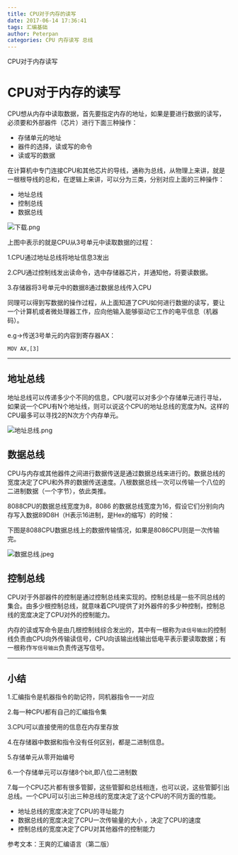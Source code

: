 ```yaml
---
title: CPU对于内存的读写
date: 2017-06-14 17:36:41
tags: 汇编基础
author: Peterpan
categories: CPU 内存读写 总线
---
```


CPU对于内存读写
<!--more-->

# CPU对于内存的读写



CPU想从内存中读取数据，首先要指定内存的地址，如果是要进行数据的读写，必须要和外部器件（芯片）进行下面三种操作：

- 存储单元的地址
- 器件的选择，读或写的命令
- 读或写的数据

在计算机中专门连接CPU和其他芯片的导线，通称为总线，从物理上来讲，就是一根根导线的总和，在逻辑上来讲，可以分为三类，分别对应上面的三种操作：

- 地址总线
- 控制总线
- 数据总线

![下载.png](http://omunhj2f1.bkt.clouddn.com/%E4%B8%8B%E8%BD%BD.png)

上图中表示的就是CPU从3号单元中读取数据的过程：

1.CPU通过地址总线将地址信息3发出

2.CPU通过控制线发出读命令，选中存储器芯片，并通知他，将要读数据。

3.存储器将3号单元中的数据8通过数据总线传入CPU

同理可以得到写数据的操作过程，从上面知道了CPU如何进行数据的读写，要让一个计算机或者微处理器工作，应向他输入能够驱动它工作的电平信息（机器码）。

e.g->传送3号单元的内容到寄存器AX：

```assembly
MOV AX,[3]
```



---



## 地址总线

地址总线可以传递多少个不同的信息，CPU就可以对多少个存储单元进行寻址，如果说一个CPU有N个地址线，则可以说这个CPU的地址总线的宽度为N。这样的CPU最多可以寻找2的N次方个内存单元。

![地址总线.png](http://omunhj2f1.bkt.clouddn.com/%E5%9C%B0%E5%9D%80%E6%80%BB%E7%BA%BF.png)



## 数据总线

CPU与内存或其他器件之间进行数据传送是通过数据总线来进行的。数据总线的宽度决定了CPU和外界的数据传送速度。八根数据总线一次可以传输一个八位的二进制数据（一个字节），依此类推。

8088CPU的数据总线宽度为8，8086 的数据总线宽度为16，假设它们分别向内存写入数据89D8H（H表示16进制，是Hex的缩写）的时候：

下图是8088CPU数据总线上的数据传输情况，如果是8086CPU则是一次传输完。

![数据总线.jpeg](http://omunhj2f1.bkt.clouddn.com/%E6%95%B0%E6%8D%AE%E6%80%BB%E7%BA%BF.jpeg)



## 控制总线

CPU对于外部器件的控制是通过控制总线来实现的。控制总线是一些不同总线的集合。由多少根控制总线，就意味着CPU提供了对外器件的多少种控制，控制总线的宽度决定了CPU对外的控制能力。

内存的读或写命令是由几根控制线综合发出的，其中有一根称为`读信号输出`的控制线负责由CPU向外传输读信号，CPU向该输出线输出低电平表示要读取数据；有一根称作`写信号输出`负责传送写信号。



----



## 小结

1.汇编指令是机器指令的助记符，同机器指令一一对应

2.每一种CPU都有自己的汇编指令集

3.CPU可以直接使用的信息在内存里存放

4.在存储器中数据和指令没有任何区别，都是二进制信息。

5.存储单元从零开始编号

6.一个存储单元可以存储8个bit,即八位二进制数

7.每一个CPU芯片都有很多管脚，这些管脚和总线相连，也可以说，这些管脚引出总线。一个CPU可以引出三种总线的宽度决定了这个CPU的不同方面的性能。

- 地址总线的宽度决定了CPU的寻址能力
- 数据总线的宽度决定了CPU一次传输量的大小 ，决定了CPU的速度
- 控制总线的宽度决定了CPU对其他器件的控制能力



参考文本：王爽的汇编语言（第二版）